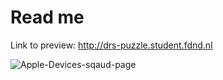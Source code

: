 # Read me

Link to preview: http://drs-puzzle.student.fdnd.nl

![Apple-Devices-sqaud-page](https://user-images.githubusercontent.com/112861375/191897239-fc9c14e2-4106-4b1a-a01c-935a1937c6d1.png)




